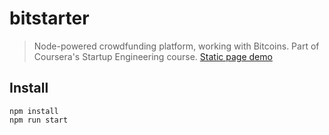 bitstarter
==========

> Node-powered crowdfunding platform, working with Bitcoins. Part of Coursera's Startup Engineering course. [Static page demo](https://rawgit.com/ThibWeb/bitstarter/master/index.html)

## Install

```
npm install
npm run start
```
